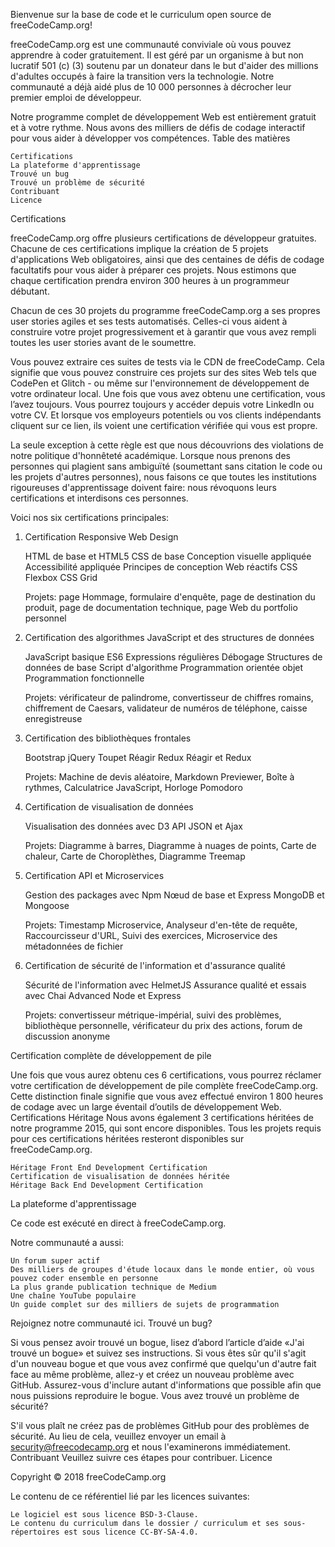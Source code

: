 Bienvenue sur la base de code et le curriculum open source de freeCodeCamp.org!

freeCodeCamp.org est une communauté conviviale où vous pouvez apprendre à coder gratuitement. Il est géré par un organisme à but non lucratif 501 (c) (3) soutenu par un donateur dans le but d'aider des millions d'adultes occupés à faire la transition vers la technologie. Notre communauté a déjà aidé plus de 10 000 personnes à décrocher leur premier emploi de développeur.

Notre programme complet de développement Web est entièrement gratuit et à votre rythme. Nous avons des milliers de défis de codage interactif pour vous aider à développer vos compétences.
Table des matières

    Certifications
    La plateforme d'apprentissage
    Trouvé un bug
    Trouvé un problème de sécurité
    Contribuant
    Licence

Certifications

freeCodeCamp.org offre plusieurs certifications de développeur gratuites. Chacune de ces certifications implique la création de 5 projets d'applications Web obligatoires, ainsi que des centaines de défis de codage facultatifs pour vous aider à préparer ces projets. Nous estimons que chaque certification prendra environ 300 heures à un programmeur débutant.

Chacun de ces 30 projets du programme freeCodeCamp.org a ses propres user stories agiles et ses tests automatisés. Celles-ci vous aident à construire votre projet progressivement et à garantir que vous avez rempli toutes les user stories avant de le soumettre.

Vous pouvez extraire ces suites de tests via le CDN de freeCodeCamp. Cela signifie que vous pouvez construire ces projets sur des sites Web tels que CodePen et Glitch - ou même sur l'environnement de développement de votre ordinateur local.
Une fois que vous avez obtenu une certification, vous l’avez toujours. Vous pourrez toujours y accéder depuis votre LinkedIn ou votre CV. Et lorsque vos employeurs potentiels ou vos clients indépendants cliquent sur ce lien, ils voient une certification vérifiée qui vous est propre.

La seule exception à cette règle est que nous découvrions des violations de notre politique d'honnêteté académique. Lorsque nous prenons des personnes qui plagient sans ambiguïté (soumettant sans citation le code ou les projets d'autres personnes), nous faisons ce que toutes les institutions rigoureuses d'apprentissage doivent faire: nous révoquons leurs certifications et interdisons ces personnes.

Voici nos six certifications principales:
1. Certification Responsive Web Design

    HTML de base et HTML5
    CSS de base
    Conception visuelle appliquée
    Accessibilité appliquée
    Principes de conception Web réactifs
    CSS Flexbox
    CSS Grid

    Projets: page Hommage, formulaire d'enquête, page de destination du produit, page de documentation technique, page Web du portfolio personnel

2. Certification des algorithmes JavaScript et des structures de données

    JavaScript basique
    ES6
    Expressions régulières
    Débogage
    Structures de données de base
    Script d'algorithme
    Programmation orientée objet
    Programmation fonctionnelle

    Projets: vérificateur de palindrome, convertisseur de chiffres romains, chiffrement de Caesars, validateur de numéros de téléphone, caisse enregistreuse

3. Certification des bibliothèques frontales

    Bootstrap
    jQuery
    Toupet
    Réagir
    Redux
    Réagir et Redux

    Projets: Machine de devis aléatoire, Markdown Previewer, Boîte à rythmes, Calculatrice JavaScript, Horloge Pomodoro

4. Certification de visualisation de données

    Visualisation des données avec D3
    API JSON et Ajax

    Projets: Diagramme à barres, Diagramme à nuages de points, Carte de chaleur, Carte de Choroplèthes, Diagramme Treemap

5. Certification API et Microservices

    Gestion des packages avec Npm
    Nœud de base et Express
    MongoDB et Mongoose

    Projets: Timestamp Microservice, Analyseur d'en-tête de requête, Raccourcisseur d'URL, Suivi des exercices, Microservice des métadonnées de fichier

6. Certification de sécurité de l'information et d'assurance qualité

    Sécurité de l'information avec HelmetJS
    Assurance qualité et essais avec Chai
    Advanced Node et Express

    Projets: convertisseur métrique-impérial, suivi des problèmes, bibliothèque personnelle, vérificateur du prix des actions, forum de discussion anonyme

Certification complète de développement de pile

Une fois que vous aurez obtenu ces 6 certifications, vous pourrez réclamer votre certification de développement de pile complète freeCodeCamp.org. Cette distinction finale signifie que vous avez effectué environ 1 800 heures de codage avec un large éventail d’outils de développement Web.
Certifications Héritage
Nous avons également 3 certifications héritées de notre programme 2015, qui sont encore disponibles. Tous les projets requis pour ces certifications héritées resteront disponibles sur freeCodeCamp.org.

    Héritage Front End Development Certification
    Certification de visualisation de données héritée
    Héritage Back End Development Certification

La plateforme d'apprentissage

Ce code est exécuté en direct à freeCodeCamp.org.

Notre communauté a aussi:

    Un forum super actif
    Des milliers de groupes d'étude locaux dans le monde entier, où vous pouvez coder ensemble en personne
    La plus grande publication technique de Medium
    Une chaîne YouTube populaire
    Un guide complet sur des milliers de sujets de programmation

Rejoignez notre communauté ici.
Trouvé un bug?

Si vous pensez avoir trouvé un bogue, lisez d’abord l’article d’aide «J'ai trouvé un bogue» et suivez ses instructions. Si vous êtes sûr qu'il s'agit d'un nouveau bogue et que vous avez confirmé que quelqu'un d'autre fait face au même problème, allez-y et créez un nouveau problème avec GitHub. Assurez-vous d'inclure autant d'informations que possible afin que nous puissions reproduire le bogue.
Vous avez trouvé un problème de sécurité?

S'il vous plaît ne créez pas de problèmes GitHub pour des problèmes de sécurité. Au lieu de cela, veuillez envoyer un email à security@freecodecamp.org et nous l'examinerons immédiatement.
Contribuant
Veuillez suivre ces étapes pour contribuer.
Licence

Copyright © 2018 freeCodeCamp.org

Le contenu de ce référentiel lié par les licences suivantes:

    Le logiciel est sous licence BSD-3-Clause.
    Le contenu du curriculum dans le dossier / curriculum et ses sous-répertoires est sous licence CC-BY-SA-4.0.

